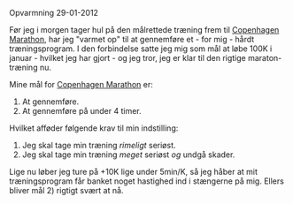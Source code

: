 Opvarmning
29-01-2012


Før jeg i morgen tager hul på den målrettede træning frem til [Copenhagen Marathon][cphmarathon], har jeg "varmet op" til at gennemføre et - for mig - hårdt træningsprogram. I den forbindelse satte jeg mig som mål at løbe 100K i januar - hvilket jeg har gjort - og jeg tror, jeg er klar til den rigtige maraton-træning nu.

Mine mål for [Copenhagen Marathon][cphmarathon] er:

1.  At gennemføre.
2.  At gennemføre på under 4 timer.

Hvilket afføder følgende krav til min indstilling:

1.  Jeg skal tage min træning *rimeligt* seriøst.
2.  Jeg skal tage min træning *meget* seriøst *og* undgå skader.

Lige nu løber jeg ture på +10K lige under 5min/K, så jeg håber at mit træningsprogram får banket noget hastighed ind i stængerne på mig. Ellers bliver mål 2) rigtigt svært at nå.

[cphmarathon]: http://www.copenhagenmarathon.dk/

